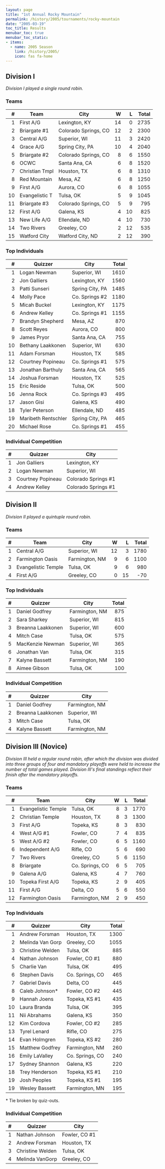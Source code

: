 ```yaml
---
layout: page
title: "1st Annual Rocky Mountain"
permalink: /history/2005/tournaments/rocky-mountain
date: "2005-03-19"
toc_title: Results
menubar_toc: true
menubar_toc_static:
- items:
  - name: 2005 Season
    link: /history/2005/
    icon: fas fa-home
---
```


## Division I

*Division I played a single round robin.*

### Teams

|    # | Team           | City                 |    W |    L | Total |
| ---: | -------------- | -------------------- | ---: | ---: | ----: |
|    1 | First A/G      | Lexington, KY        |   14 |    0 |  2735 |
|    2 | Briargate #1   | Colorado Springs, CO |   12 |    2 |  2300 |
|    3 | Central A/G    | Superior, WI         |   11 |    3 |  2420 |
|    4 | Grace A/G      | Spring City, PA      |   10 |    4 |  2040 |
|    5 | Briargate #2   | Colorado Springs, CO |    8 |    6 |  1550 |
|    6 | OCWC           | Santa Ana, CA        |    6 |    8 |  1520 |
|    7 | Christian Tmpl | Houston, TX          |    6 |    8 |  1310 |
|    8 | Red Mountain   | Mesa, AZ             |    6 |    8 |  1250 |
|    9 | First A/G      | Aurora, CO           |    6 |    8 |  1055 |
|   10 | Evangelistic T | Tulsa, OK            |    5 |    9 |  1045 |
|   11 | Briargate #3   | Colorado Springs, CO |    5 |    9 |   795 |
|   12 | First A/G      | Galena, KS           |    4 |   10 |   825 |
|   13 | New Life A/G   | Ellendale, ND        |    4 |   10 |   730 |
|   14 | Two Rivers     | Greeley, CO          |    2 |   12 |   535 |
|   15 | Watford City   | Watford City, ND     |    2 |   12 |   390 |

### Top Individuals

|    # | Quizzer             | City            | Total |
| ---: | ------------------- | --------------- | ----: |
|    1 | Logan Newman        | Superior, WI    |  1610 |
|    2 | Jon Galliers        | Lexington, KY   |  1560 |
|    3 | Patti Sunseri       | Spring City, PA |  1485 |
|    4 | Molly Pace          | Co. Springs #2  |  1180 |
|    5 | Micah Buckel        | Lexington, KY   |  1175 |
|    6 | Andrew Kelley       | Co. Springs #1  |  1155 |
|    7 | Brandyn Shepherd    | Mesa, AZ        |   870 |
|    8 | Scott Reyes         | Aurora, CO      |   800 |
|    9 | James Pryor         | Santa Ana, CA   |   755 |
|   10 | Bethany Laakkonen   | Superior, WI    |   630 |
|   11 | Adam Forsman        | Houston, TX     |   585 |
|   12 | Courtney Popineau   | Co. Springs #1  |   575 |
|   13 | Jonathan Barthuly   | Santa Ana, CA   |   565 |
|   14 | Joshua Forsman      | Houston, TX     |   525 |
|   15 | Eric Reside         | Tulsa, OK       |   500 |
|   16 | Jenna Rock          | Co. Springs #3  |   495 |
|   17 | Jason Gisi          | Galena, KS      |   490 |
|   18 | Tyler Peterson      | Ellendale, ND   |   485 |
|   19 | Maribeth Rentschler | Spring City, PA |   465 |
|   20 | Michael Rose        | Co. Springs #1  |   455 |

### Individual Competition

|    # | Quizzer           | City                |
| ---: | ----------------- | ------------------- |
|    1 | Jon Galliers      | Lexington, KY       |
|    2 | Logan Newman      | Superior, WI        |
|    3 | Courtney Popineau | Colorado Springs #1 |
|    4 | Andrew Kelley     | Colorado Springs #1 |

## Division II

*Division II played a quintuple round robin.*

### Teams

|    # | Team                | City           |    W |    L | Total |
| ---: | ------------------- | -------------- | ---: | ---: | ----: |
|    1 | Central A/G         | Superior, WI   |   12 |    3 |  1780 |
|    2 | Farmington Oasis    | Farmington, NM |    9 |    6 |  1100 |
|    3 | Evangelistic Temple | Tulsa, OK      |    9 |    6 |   980 |
|    4 | First A/G           | Greeley, CO    |    0 |   15 |   -70 |

### Top Individuals

|    # | Quizzer           | City           | Total |
| ---: | ----------------- | -------------- | ----: |
|    1 | Daniel Godfrey    | Farmington, NM |   875 |
|    2 | Sara Sharkey      | Superior, WI   |   815 |
|    3 | Breanna Laakkonen | Superior, WI   |   600 |
|    4 | Mitch Case        | Tulsa, OK      |   575 |
|    5 | MacKenzie Newman  | Superior, WI   |   365 |
|    6 | Jonathan Van      | Tulsa, OK      |   315 |
|    7 | Kalyne Bassett    | Farmington, NM |   190 |
|    8 | Aimee Gibson      | Tulsa, OK      |   100 |

### Individual Competition

|    # | Quizzer           | City           |
| ---: | ----------------- | -------------- |
|    1 | Daniel Godfrey    | Farmington, NM |
|    2 | Breanna Laakkonen | Superior, WI   |
|    3 | Mitch Case        | Tulsa, OK      |
|    4 | Kalyne Bassett    | Farmington, NM |

## Division III (Novice)

*Division III held a regular round robin, after which the division was divided into three groups of four and mandatory playoffs were held to increase the number of total games played.  Division III's final standings reflect their finish after the mandatory playoffs.*

### Teams

|    # | Team                | City            |    W |    L | Total |
| ---: | ------------------- | --------------- | ---: | ---: | ----: |
|    1 | Evangelistic Temple | Tulsa, OK       |    8 |    3 |  1770 |
|    2 | Christian Temple    | Houston, TX     |    8 |    3 |  1300 |
|    3 | First A/G           | Topeka, KS      |    8 |    3 |   830 |
|    4 | West A/G #1         | Fowler, CO      |    7 |    4 |   835 |
|    5 | West A/G #2         | Fowler, CO      |    6 |    5 |  1160 |
|    6 | Independent A/G     | Rifle, CO       |    5 |    6 |   690 |
|    7 | Two Rivers          | Greeley, CO     |    5 |    6 |  1150 |
|    8 | Briargate           | Co. Springs, CO |    6 |    5 |   705 |
|    9 | Galena A/G          | Galena, KS      |    4 |    7 |   760 |
|   10 | Topeka First A/G    | Topeka, KS      |    2 |    9 |   405 |
|   11 | First A/G           | Delta, CO       |    5 |    6 |   550 |
|   12 | Farmington Oasis    | Farmington, NM  |    2 |    9 |   450 |

### Top Individuals

|    # | Quizzer          | City            | Total |
| ---: | ---------------- | --------------- | ----: |
|    1 | Andrew Forsman   | Houston, TX     |  1300 |
|    2 | Melinda Van Gorp | Greeley, CO     |  1055 |
|    3 | Christine Welden | Tulsa, OK       |   885 |
|    4 | Nathan Johnson   | Fowler, CO #1   |   880 |
|    5 | Charlie Van      | Tulsa, OK       |   495 |
|    6 | Stephen Davis    | Co. Springs, CO |   465 |
|    7 | Gabriel Davis    | Delta, CO       |   445 |
|    8 | Caleb Johnson*   | Fowler, CO #2   |   445 |
|    9 | Hannah Joens     | Topeka, KS #1   |   435 |
|   10 | Laura Branda     | Tulsa, OK       |   395 |
|   11 | Nii Abrahams     | Galena, KS      |   350 |
|   12 | Kim Cordova      | Fowler, CO #2   |   285 |
|   13 | Tyrel Lenard     | Rifle, CO       |   275 |
|   14 | Evan Holmgren    | Topeka, KS #2   |   280 |
|   15 | Matthew Godfrey  | Farmington, NM  |   260 |
|   16 | Emily LaValley   | Co. Springs, CO |   240 |
|   17 | Sydney Shannon   | Galena, KS      |   220 |
|   18 | Trey Henderson   | Topeka, KS #1   |   210 |
|   19 | Josh Peoples     | Topeka, KS #1   |   195 |
|   19 | Wesley Bassett   | Farmington, MN  |   195 |

\* Tie broken by quiz-outs.

### Individual Competition

|    # | Quizzer          | City          |
| ---: | ---------------- | ------------- |
|    1 | Nathan Johnson   | Fowler, CO #1 |
|    2 | Andrew Forsman   | Houston, TX   |
|    3 | Christine Welden | Tulsa, OK     |
|    4 | Melinda VanGorp  | Greeley, CO   |

